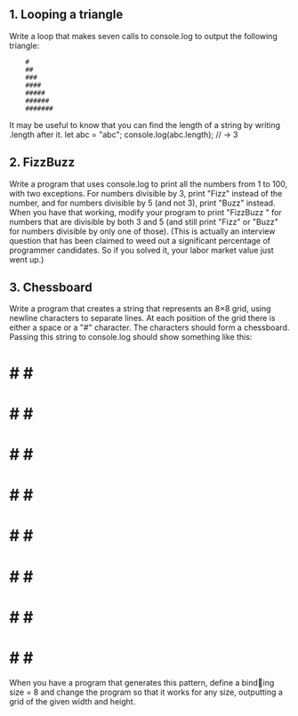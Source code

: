 ## 1. Looping a triangle
Write a loop that makes seven calls to console.log to output the following triangle:
``` 
    #
    ##
    ###
    ####
    #####
    ######
    #######
```
It may be useful to know that you can find the length of a string by
writing .length after it.
let abc = "abc";
console.log(abc.length);
// → 3


## 2. FizzBuzz
Write a program that uses console.log to print all the numbers from 1
to 100, with two exceptions. For numbers divisible by 3, print "Fizz"
instead of the number, and for numbers divisible by 5 (and not 3), print
"Buzz" instead.
When you have that working, modify your program to print "FizzBuzz
" for numbers that are divisible by both 3 and 5 (and still print "Fizz"
or "Buzz" for numbers divisible by only one of those).
(This is actually an interview question that has been claimed to weed
out a significant percentage of programmer candidates. So if you solved
it, your labor market value just went up.)

## 3. Chessboard
Write a program that creates a string that represents an 8×8 grid, using
newline characters to separate lines. At each position of the grid there
is either a space or a "#" character. The characters should form a
chessboard.
Passing this string to console.log should show something like this:
# # # #
# # # #
# # # #
# # # #
# # # #
# # # #
# # # #
# # # #
When you have a program that generates this pattern, define a binding size = 8 and change the program so that it works for any size,
outputting a grid of the given width and height.